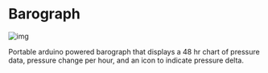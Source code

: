 # Barograph

![img](https://i.imgur.com/1cs167Q.jpg)

Portable arduino powered barograph that displays a 48 hr chart of pressure data, pressure change per hour, and an icon to indicate pressure delta. 

